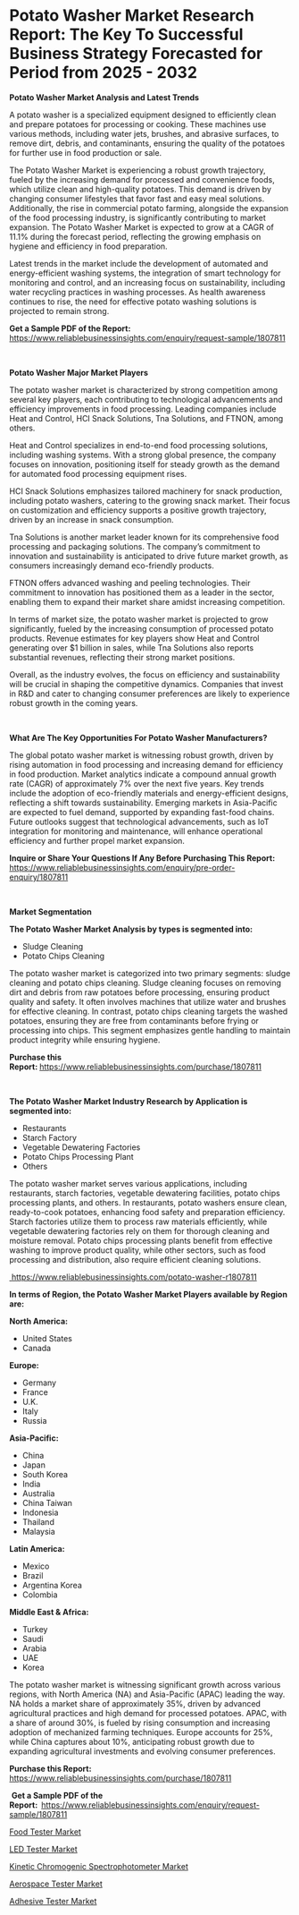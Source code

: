 <p><h1>Potato Washer Market Research Report: The Key To Successful Business Strategy Forecasted for Period from 2025 - 2032</h1></p><p><strong>Potato Washer Market Analysis and Latest Trends</strong></p>
<p><p>A potato washer is a specialized equipment designed to efficiently clean and prepare potatoes for processing or cooking. These machines use various methods, including water jets, brushes, and abrasive surfaces, to remove dirt, debris, and contaminants, ensuring the quality of the potatoes for further use in food production or sale. </p><p>The Potato Washer Market is experiencing a robust growth trajectory, fueled by the increasing demand for processed and convenience foods, which utilize clean and high-quality potatoes. This demand is driven by changing consumer lifestyles that favor fast and easy meal solutions. Additionally, the rise in commercial potato farming, alongside the expansion of the food processing industry, is significantly contributing to market expansion. The Potato Washer Market is expected to grow at a CAGR of 11.1% during the forecast period, reflecting the growing emphasis on hygiene and efficiency in food preparation.</p><p>Latest trends in the market include the development of automated and energy-efficient washing systems, the integration of smart technology for monitoring and control, and an increasing focus on sustainability, including water recycling practices in washing processes. As health awareness continues to rise, the need for effective potato washing solutions is projected to remain strong.</p></p>
<p><strong>Get a Sample PDF of the Report:&nbsp;</strong> <a href="https://www.reliablebusinessinsights.com/enquiry/request-sample/1807811?utm_campaign=950&utm_medium=2&utm_source=Github&utm_content=ia&utm_term=10042025&utm_id=potato-washer">https://www.reliablebusinessinsights.com/enquiry/request-sample/1807811</a></p>
<p>&nbsp;</p>
<p><strong>Potato Washer Major Market Players</strong></p>
<p><p>The potato washer market is characterized by strong competition among several key players, each contributing to technological advancements and efficiency improvements in food processing. Leading companies include Heat and Control, HCI Snack Solutions, Tna Solutions, and FTNON, among others.</p><p>Heat and Control specializes in end-to-end food processing solutions, including washing systems. With a strong global presence, the company focuses on innovation, positioning itself for steady growth as the demand for automated food processing equipment rises.</p><p>HCI Snack Solutions emphasizes tailored machinery for snack production, including potato washers, catering to the growing snack market. Their focus on customization and efficiency supports a positive growth trajectory, driven by an increase in snack consumption.</p><p>Tna Solutions is another market leader known for its comprehensive food processing and packaging solutions. The company’s commitment to innovation and sustainability is anticipated to drive future market growth, as consumers increasingly demand eco-friendly products.</p><p>FTNON offers advanced washing and peeling technologies. Their commitment to innovation has positioned them as a leader in the sector, enabling them to expand their market share amidst increasing competition.</p><p>In terms of market size, the potato washer market is projected to grow significantly, fueled by the increasing consumption of processed potato products. Revenue estimates for key players show Heat and Control generating over $1 billion in sales, while Tna Solutions also reports substantial revenues, reflecting their strong market positions.</p><p>Overall, as the industry evolves, the focus on efficiency and sustainability will be crucial in shaping the competitive dynamics. Companies that invest in R&D and cater to changing consumer preferences are likely to experience robust growth in the coming years.</p></p>
<p>&nbsp;</p>
<p><strong>What Are The Key Opportunities For Potato Washer Manufacturers?</strong></p>
<p><p>The global potato washer market is witnessing robust growth, driven by rising automation in food processing and increasing demand for efficiency in food production. Market analytics indicate a compound annual growth rate (CAGR) of approximately 7% over the next five years. Key trends include the adoption of eco-friendly materials and energy-efficient designs, reflecting a shift towards sustainability. Emerging markets in Asia-Pacific are expected to fuel demand, supported by expanding fast-food chains. Future outlooks suggest that technological advancements, such as IoT integration for monitoring and maintenance, will enhance operational efficiency and further propel market expansion.</p></p>
<p><strong>Inquire or Share Your Questions If Any Before Purchasing This Report:</strong> <a href="https://www.reliablebusinessinsights.com/enquiry/pre-order-enquiry/1807811?utm_campaign=950&utm_medium=2&utm_source=Github&utm_content=ia&utm_term=10042025&utm_id=potato-washer">https://www.reliablebusinessinsights.com/enquiry/pre-order-enquiry/1807811</a></p>
<p>&nbsp;</p>
<p><strong>Market Segmentation</strong></p>
<p><strong>The Potato Washer Market Analysis by types is segmented into:</strong></p>
<p><ul><li>Sludge Cleaning</li><li>Potato Chips Cleaning</li></ul></p>
<p><p>The potato washer market is categorized into two primary segments: sludge cleaning and potato chips cleaning. Sludge cleaning focuses on removing dirt and debris from raw potatoes before processing, ensuring product quality and safety. It often involves machines that utilize water and brushes for effective cleaning. In contrast, potato chips cleaning targets the washed potatoes, ensuring they are free from contaminants before frying or processing into chips. This segment emphasizes gentle handling to maintain product integrity while ensuring hygiene.</p></p>
<p><strong>Purchase this Report:&nbsp;</strong><a href="https://www.reliablebusinessinsights.com/purchase/1807811?utm_campaign=950&utm_medium=2&utm_source=Github&utm_content=ia&utm_term=10042025&utm_id=potato-washer">https://www.reliablebusinessinsights.com/purchase/1807811</a></p>
<p>&nbsp;</p>
<p><strong>The Potato Washer Market Industry Research by Application is segmented into:</strong></p>
<p><ul><li>Restaurants</li><li>Starch Factory</li><li>Vegetable Dewatering Factories</li><li>Potato Chips Processing Plant</li><li>Others</li></ul></p>
<p><p>The potato washer market serves various applications, including restaurants, starch factories, vegetable dewatering facilities, potato chips processing plants, and others. In restaurants, potato washers ensure clean, ready-to-cook potatoes, enhancing food safety and preparation efficiency. Starch factories utilize them to process raw materials efficiently, while vegetable dewatering factories rely on them for thorough cleaning and moisture removal. Potato chips processing plants benefit from effective washing to improve product quality, while other sectors, such as food processing and distribution, also require efficient cleaning solutions.</p></p>
<p><a href="https://www.reliablebusinessinsights.com/potato-washer-r1807811?utm_campaign=950&utm_medium=2&utm_source=Github&utm_content=ia&utm_term=10042025&utm_id=potato-washer">&nbsp;https://www.reliablebusinessinsights.com/potato-washer-r1807811</a></p>
<p><strong>In terms of Region, the Potato Washer Market Players available by Region are:</strong></p>
<p>
    <p> <strong> North America: </strong>
        <ul>
            <li>United States</li>
            <li>Canada</li>
        </ul>
        </p> 
    <p> <strong> Europe: </strong>
        <ul>
            <li>Germany</li>
            <li>France</li>
            <li>U.K.</li>
            <li>Italy</li>
            <li>Russia</li>
        </ul>
        </p> 
    <p> <strong> Asia-Pacific: </strong>
        <ul>
            <li>China</li>
            <li>Japan</li>
            <li>South Korea</li>
            <li>India</li>
            <li>Australia</li>
            <li>China Taiwan</li>
            <li>Indonesia</li>
            <li>Thailand</li>
            <li>Malaysia</li>
        </ul>
        </p> 
    <p> <strong> Latin America: </strong>
        <ul>
            <li>Mexico</li>
            <li>Brazil</li>
            <li>Argentina Korea</li>
            <li>Colombia</li>
        </ul>
        </p> 
    <p> <strong> Middle East & Africa: </strong>
        <ul>
            <li>Turkey</li>
            <li>Saudi</li>
            <li>Arabia</li>
            <li>UAE</li>
            <li>Korea</li>
        </ul>
    </p>
    </p>
<p><p>The potato washer market is witnessing significant growth across various regions, with North America (NA) and Asia-Pacific (APAC) leading the way. NA holds a market share of approximately 35%, driven by advanced agricultural practices and high demand for processed potatoes. APAC, with a share of around 30%, is fueled by rising consumption and increasing adoption of mechanized farming techniques. Europe accounts for 25%, while China captures about 10%, anticipating robust growth due to expanding agricultural investments and evolving consumer preferences.</p></p>
<p><strong>Purchase this Report: </strong><a href="https://www.reliablebusinessinsights.com/purchase/1807811?utm_campaign=950&utm_medium=2&utm_source=Github&utm_content=ia&utm_term=10042025&utm_id=potato-washer">https://www.reliablebusinessinsights.com/purchase/1807811</a></p>
<p>&nbsp;<strong>Get a Sample PDF of the Report:&nbsp;&nbsp;</strong><a href="https://www.reliablebusinessinsights.com/enquiry/request-sample/1807811?utm_campaign=950&utm_medium=2&utm_source=Github&utm_content=ia&utm_term=10042025&utm_id=potato-washer">https://www.reliablebusinessinsights.com/enquiry/request-sample/1807811</a></p>
<p><strong></strong></p>
<p><p><a href="https://github.com/barlevsebako/Market-Research-Report-List-1/blob/main/food-tester-market.md?utm_campaign=950&utm_medium=2&utm_source=Github&utm_content=ia&utm_term=10042025&utm_id=potato-washer">Food Tester Market</a></p><p><a href="https://github.com/luerabollevc/Market-Research-Report-List-1/blob/main/led-tester-market.md?utm_campaign=950&utm_medium=2&utm_source=Github&utm_content=ia&utm_term=10042025&utm_id=potato-washer">LED Tester Market</a></p><p><a href="https://github.com/denighoylen1/Market-Research-Report-List-1/blob/main/kinetic-chromogenic-spectrophotometer-market.md?utm_campaign=950&utm_medium=2&utm_source=Github&utm_content=ia&utm_term=10042025&utm_id=potato-washer">Kinetic Chromogenic Spectrophotometer Market</a></p><p><a href="https://github.com/aertsfecto0h/Market-Research-Report-List-1/blob/main/aerospace-tester-market.md?utm_campaign=950&utm_medium=2&utm_source=Github&utm_content=ia&utm_term=10042025&utm_id=potato-washer">Aerospace Tester Market</a></p><p><a href="https://github.com/tyreinhssan/Market-Research-Report-List-1/blob/main/adhesive-tester-market.md?utm_campaign=950&utm_medium=2&utm_source=Github&utm_content=ia&utm_term=10042025&utm_id=potato-washer">Adhesive Tester Market</a></p></p>